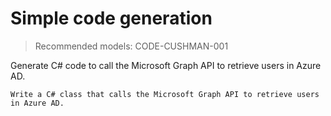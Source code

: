 # Simple code generation

> Recommended models: CODE-CUSHMAN-001

Generate C# code to call the Microsoft Graph API to retrieve users in Azure AD.

```text
Write a C# class that calls the Microsoft Graph API to retrieve users in Azure AD.
```
